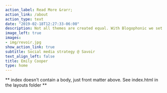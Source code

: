 ```yaml
---
action_label: Read More &rarr;
action_link: /about
action_type: text
date: "2019-02-18T12:27:33-06:00"
description: Not all themes are created equal. With Blogophonic we set out to create a clean theme with the right features for a serious blog. We also wanted Blogophonic to be a pleasure to modify, so we built it with Tachyons, CSS Grid and packed it full of configurable options.
image_left: true
images:
- img/revoir.jpg
show_action_link: true
subtitle: Social media strategy @ Savoir
text_align_left: false
title: Emily Cooper
type: home
---
```


** index doesn't contain a body, just front matter above.
See index.html in the layouts folder **
